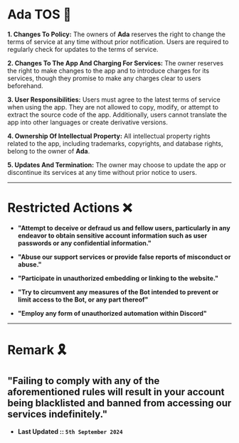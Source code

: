 
# Ada TOS 📝
**1. Changes To Policy:** The owners of **Ada** reserves the right to change the terms of service at any time without prior notification. Users are required to regularly check for updates to the terms of service.

**2. Changes To The App And Charging For Services:** The owner reserves the right to make changes to the app and to introduce charges for its services, though they promise to make any charges clear to users beforehand.

**3. User Responsibilities:** Users must agree to the latest terms of service when using the app. They are not allowed to copy, modify, or attempt to extract the source code of the app. Additionally, users cannot translate the app into other languages or create derivative versions.

**4. Ownership Of Intellectual Property:** All intellectual property rights related to the app, including trademarks, copyrights, and database rights, belong to the owner of **Ada**.

**5. Updates And Termination:** The owner may choose to update the app or discontinue its services at any time without prior notice to users.

---

# Restricted Actions ❌
- **"Attempt to deceive or defraud us and fellow users, particularly in any endeavor to obtain sensitive account information such as user passwords or any confidential information."**

- **"Abuse our support services or provide false reports of misconduct or abuse."**

- **"Participate in unauthorized embedding or linking to the website."**

- **"Try to circumvent any measures of the Bot intended to prevent or limit access to the Bot, or any part thereof"**

- **"Employ any form of unauthorized automation within Discord"**
---
# Remark 🎗️
**"Failing to comply with any of the aforementioned rules will result in your account being blacklisted and banned from accessing our services indefinitely."**
--- 
- **Last Updated :: `5th September 2024`**





